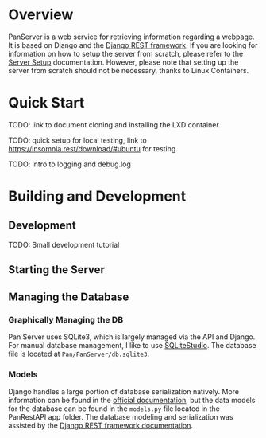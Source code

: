 # Overview
PanServer is a web service for retrieving information regarding a webpage. It is based on Django and the [Django REST framework](http://www.django-rest-framework.org/). If you are looking for information on how to setup the server from scratch, please refer to the [Server Setup](https://github.com/aknobloch/Pan/blob/master/Documentation/Server%20Setup.md) documentation. However, please note that setting up the server from scratch should not be necessary, thanks to Linux Containers.

# Quick Start
TODO: link to document cloning and installing the LXD container.

TODO: quick setup for local testing, link to https://insomnia.rest/download/#ubuntu for testing

TODO: intro to logging and debug.log

# Building and Development

## Development
TODO: Small development tutorial

## Starting the Server

## Managing the Database
### Graphically Managing the DB
Pan Server uses SQLite3, which is largely managed via the API and Django. For manual database management, I like to use [SQLiteStudio](https://sqlitestudio.pl/index.rvt?act=about). The database file is located at `Pan/PanServer/db.sqlite3`. 

### Models
Django handles a large portion of database serialization natively. More information can be found in the [official documentation](https://docs.djangoproject.com/en/2.0/topics/db/models/), but the data models for the database can be found in the `models.py` file located in the PanRestAPI app folder. The database modeling and serialization was assisted by the [Django REST framework documentation](http://www.django-rest-framework.org/tutorial/1-serialization/).

